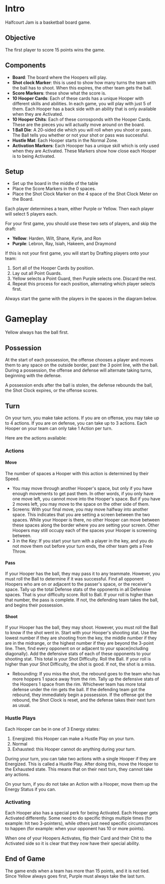 # Intro
Halfcourt Jam is a basketball board game. 

## Objective
The first player to score 15 points wins the game. 

## Components
- **Board**: The board where the Hoopers will play. 
- **Shot clock Marker**: this is used to show how many turns the team with the ball has to shoot. When this expires, the other team gets the ball. 
- **Score Markers**: these show what the score is.
- **10 Hooper Cards**: Each of these cards has a unique Hooper with different skills and abilities. In each game, you will play with just 5 of them. Each Hooper has a back side with an ability that is only available when they are Activated.
- **10 Hooper Chits**: Each of these corrosponds with the Hooper Cards. These are the pieces you will actually move around on the board.
- **1 Ball Die**: A 20-sided die which you will roll when you shoot or pass. The Ball tells you whether or not your shot or pass was successful.
- **Hustle Mat**: Each Hooper starts in the Normal Zone. 
- **Activation Markers**: Each Hoooper has a unique skill which is only used when they are Activated. These Markers show how close each Hooper is to being Activated.

## Setup
- Set up the board in the middle of the table
- Place the Score Markers in the 0 spaces.
- Place the Shot Clock Marker on the 4 space of the Shot Clock Meter on the Board.

Each player determines a team, either Purple or Yellow. Then each player will select 5 players each. 

For your first game, you should use these two sets of players, and skip the draft:
- **Yellow**: Harden, Wilt, Shane, Kyrie, and Ron
- **Purple**: Lebron, Ray, Isiah, Hakeem, and Draymond

If this is not your first game, you will start by Drafting players onto your team:
1. Sort all of the Hooper Cards by position. 
2. Lay out all Point Guards. 
3. Yellow selects a Point Guard, then Purple selects one. Discard the rest.
4. Repeat this process for each position, alternating which player selects first.

Always start the game with the players in the spaces in the diagram below.

# Gameplay
Yellow always has the ball first. 

## Possession 
At the start of each possession, the offense chooses a player and moves them to any space on the outside border, past the 3 point line, with the ball. During a possession, the offense and defense will alternate taking turns, beginning with the defense.

A possession ends after the ball is stolen, the defense rebounds the ball, the Shot Clock expires, or the offense scores. 

## Turn
On your turn, you make take actions. If you are on offense, you may take up to 4 actions. If you are on defense, you can take up to 3 actions. Each Hooper on your team can only take 1 Action per turn.

Here are the actions available:

### Actions

#### Move
The number of spaces a Hooper with this action is determined by their Speed. 

- You may move through another Hooper's space, but only if you have enough movements to get past them. In other words, if you only have one move left, you cannot move into the Hooper's space. But if you have 2 moves left, you may move to the space on the other side of them.
- Screens: With your final move, you may move halfway into another space. This indicates that you are setting a screen between the two spaces. While your Hooper is there, no other Hooper can move between these spaces along the border where you are setting your screen. Other Hoopers may still occupy each of the spaces your Hooper is screening between.
- 3 in the Key: If you start your turn with a player in the key, and you do not move them out before your turn ends, the other team gets a Free Throw. 

#### Pass
If your Hooper has the ball, they may pass it to any teammate. However, you must roll the Ball to determine if it was successful. Find all opponent Hoopers who are on or adjacent to the passer's space, or the receiver's space. Tally up the total Defense stats of the opponents in all Defensive spaces. That is your difficulty score. Roll to Ball. If your roll is higher than that number, the pass is complete. If not, the defending team takes the ball, and begins their possession. 

#### Shoot
If your Hooper has the ball, they may shoot. However, you must roll the Ball to know if the shot went in. Start with your Hooper's shooting stat. Use the lowest number if they are shooting from the key, the middle number if they are in the midrange, or the highest number if they are beyond the 3-point line. Then, find every opponent on or adjacent to your space(including diagonally). Add the defensive stats of each of these opponents to your shooting stat. This total is your Shot Difficulty. Roll the Ball. If your roll is higher than your Shot Difficulty, the shot is good. If not, the shot is a miss.

- Rebounding: If you miss the shot, the rebound goes to the team who has more hoppers 1 space away from the rim. Tally up the defensive stats of the Hoopers 1 space from  the rim. Whichever team has more total defense under the rim gets the ball. If the defending team got the rebound, they immediately begin a possession. If the offense got the rebound, the Shot Clock is reset, and the defense takes their next turn as usual.

### Hustle Plays
Each Hooper can be in one of 3 Energy states: 

1. Energized: this Hooper can make a Hustle Play on your turn.
2. Normal
3. Exhausted: this Hooper cannot do anything during your turn.

During your turn, you can take two actions with a single Hooper if they are Energized. This is called a Hustle Play. After doing this, move the Hooper to the Exhausted state. This means that on their next turn, they cannot take any actions. 

On your turn, if you do not take an Action with a Hooper, move them up the Energy Status if you can.

### Activating
Each Hooper also has a special perk for being Activated. Each Hooper gets Activated differently. Some need to do specific things multiple times (for example: hit two 3-pointers), while others just need specific circumstances to happen (for example: when your opponent has 10 or more points).

When one of your Hoopers Activates, flip their Card and their Chit to the Activated side so it is clear that they now have their special ability.

## End of Game
The game ends when a team has more than 15 points, and it is not tied. Since Yellow always goes first, Purple must always take the last turn. 